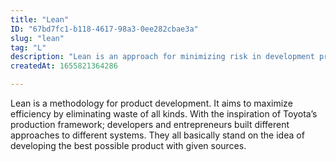 ```yaml
---
title: "Lean"
ID: "67bd7fc1-b118-4617-98a3-0ee282cbae3a"
slug: "lean"
tag: "L"
description: "Lean is an approach for minimizing risk in development processes. "
createdAt: 1655821364286

---
```

Lean is a methodology for product development. It aims to maximize efficiency by eliminating waste of all kinds. With the inspiration of Toyota’s production framework; developers and entrepreneurs built different approaches to different systems. They all basically stand on the idea of developing the best possible product with given sources.